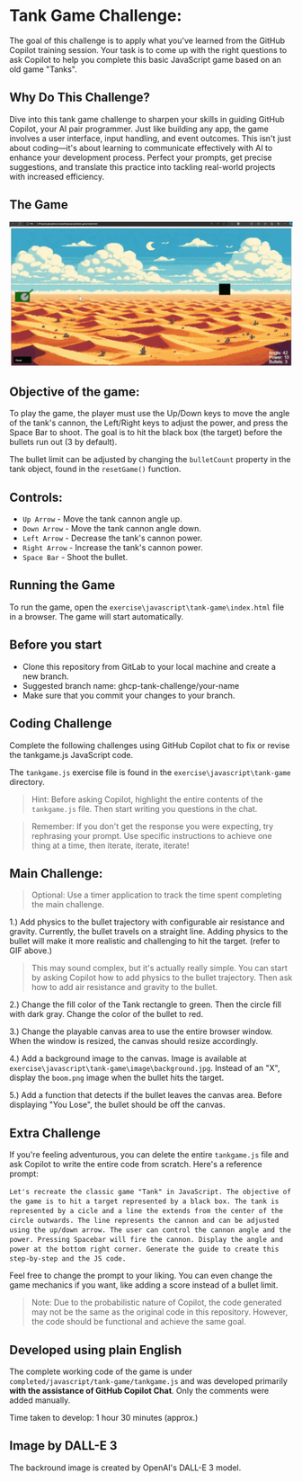 # Tank Game Challenge:

The goal of this challenge is to apply what you've learned from the GitHub Copilot training session. Your task is to come up with the right questions to ask Copilot to help you complete this basic JavaScript game based on an old game "Tanks".

## Why Do This Challenge?

Dive into this tank game challenge to sharpen your skills in guiding GitHub Copilot, your AI pair programmer. Just like building any app, the game involves a user interface, input handling, and event outcomes. This isn't just about coding—it's about learning to communicate effectively with AI to enhance your development process. Perfect your prompts, get precise suggestions, and translate this practice into tackling real-world projects with increased efficiency.

## The Game 
![Tank Game](image/Copilot-Tank-Game.gif)

## Objective of the game:
To play the game, the player must use the Up/Down keys to move the angle of the tank's cannon, the Left/Right keys to adjust the power, and press the Space Bar to shoot. The goal is to hit the black box (the target) before the bullets run out (3 by default).

The bullet limit can be adjusted by changing the `bulletCount` property in the tank object, found in the `resetGame()` function.


## Controls:
- `Up Arrow` - Move the tank cannon angle up.
- `Down Arrow` - Move the tank cannon angle down.
- `Left Arrow` - Decrease the tank's cannon power.
- `Right Arrow` - Increase the tank's cannon power.
- `Space Bar` - Shoot the bullet.

## Running the Game
To run the game, open the `exercise\javascript\tank-game\index.html` file in a browser. The game will start automatically.

## Before you start

- Clone this repository from GitLab to your local machine and create a new branch.
- Suggested branch name: ghcp-tank-challenge/your-name
- Make sure that you commit your changes to your branch.

## Coding Challenge
Complete the following challenges using GitHub Copilot chat to fix or revise the tankgame.js JavaScript code.

The `tankgame.js` exercise file is found in the `exercise\javascript\tank-game` directory.

> Hint: Before asking Copilot, highlight the entire contents of the `tankgame.js` file. Then start writing you questions in the chat. 

> Remember: If you don't get the response you were expecting, try rephrasing your prompt. Use specific instructions to achieve one thing at a time, then iterate, iterate, iterate!

## Main Challenge:

> Optional: Use a timer application to track the time spent completing the main challenge.

1.) Add physics to the bullet trajectory with configurable air resistance and gravity. Currently, the bullet travels on a straight line. Adding physics to the bullet will make it more realistic and challenging to hit the target. (refer to GIF above.)

> This may sound complex, but it's actually really simple. You can start by asking Copilot how to add physics to the bullet trajectory. Then ask how to add air resistance and gravity to the bullet. 

2.) Change the fill color of the Tank rectangle to green. Then the circle fill with dark gray. Change the color of the bullet to red.

3.) Change the playable canvas area to use the entire browser window. When the window is resized, the canvas should resize accordingly.

4.) Add a background image to the canvas. Image is available at `exercise\javascript\tank-game\image\background.jpg`. Instead of an "X", display the `boom.png` image when the bullet hits the target.

5.) Add a function that detects if the bullet leaves the canvas area. Before displaying "You Lose", the bullet should be off the canvas.

## Extra Challenge
If you're feeling adventurous, you can delete the entire `tankgame.js` file and ask Copilot to write the entire code from scratch. Here's a reference prompt:

`Let's recreate the classic game "Tank" in JavaScript. The objective of the game is to hit a target represented by a black box. The tank is represented by a cicle and a line the extends from the center of the circle outwards. The line represents the cannon and can be adjusted using the up/down arrow. The user can control the cannon angle and the power. Pressing Spacebar will fire the cannon. Display the angle and power at the bottom right corner. Generate the guide to create this step-by-step and the JS code.`

Feel free to change the prompt to your liking. You can even change the game mechanics if you want, like adding a score instead of a bullet limit.

> Note: Due to the probabilistic nature of Copilot, the code generated may not be the same as the original code in this repository. However, the code should be functional and achieve the same goal.

## Developed using plain English

The complete working code of the game is under `completed/javascript/tank-game/tankgame.js` and was developed primarily **with the assistance of GitHub Copilot Chat**. Only the comments were added manually.

Time taken to develop: 1 hour 30 minutes (approx.)

## Image by DALL-E 3
The backround image is created by OpenAI's DALL-E 3 model.